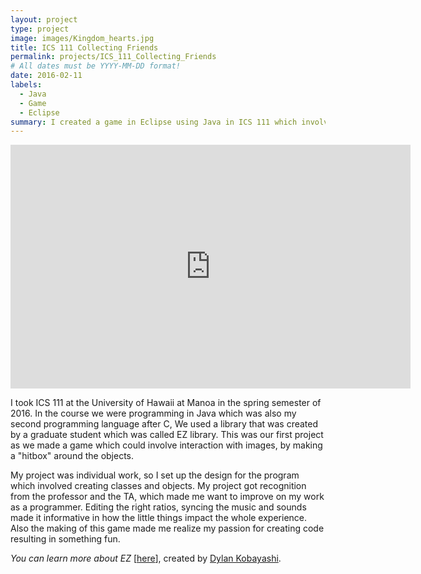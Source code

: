 ```yaml
---
layout: project
type: project
image: images/Kingdom_hearts.jpg
title: ICS 111 Collecting Friends
permalink: projects/ICS_111_Collecting_Friends
# All dates must be YYYY-MM-DD format!
date: 2016-02-11
labels:
  - Java
  - Game
  - Eclipse
summary: I created a game in Eclipse using Java in ICS 111 which involves collecting friends.
---
```


<iframe width="640" height="390" src="https://www.youtube.com/embed/2Mv0RK9XZf8" frameborder="0" allow="autoplay; encrypted-media" allowfullscreen></iframe>

I took ICS 111 at the University of Hawaii at Manoa in the spring semester of 2016. In the course we were programming in Java which was also my second programming language after C, We used a library that was created by a graduate student which was called EZ library. This was our first project as we made a game which could involve interaction with images, by making a "hitbox" around the objects.


My project was individual work, so I set up the design for the program which involved creating classes and objects. My project got recognition from the professor and the TA, which made me want to improve on my work as a programmer. Editing the right ratios, syncing the music and sounds made it informative in how the little things impact the whole experience. Also the making of this game made me realize my passion for creating code resulting in something fun.




<i>You can learn more about EZ</i> [[here](http://www2.hawaii.edu/~dylank/ics111/)], created by [Dylan Kobayashi](http://www2.hawaii.edu/~dylank/about/).



